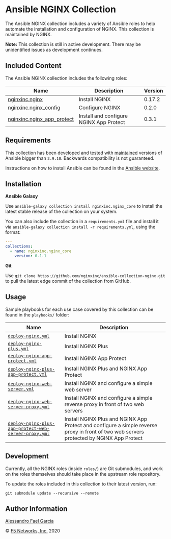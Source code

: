 Ansible NGINX Collection
========================

The Ansible NGINX collection includes a variety of Ansible roles to help automate the installation and configuration of NGINX. This collection is maintained by NGINX.

**Note:** This collection is still in active development. There may be unidentified issues as development continues.

Included Content
----------------

The Ansible NGINX collection includes the following roles:

|Name|Description|Version|
|----|-----------|-------|
|[nginxinc.nginx](https://github.com/nginxinc/ansible-role-nginx)|Install NGINX|0.17.2|
|[nginxinc.nginx_config](https://github.com/nginxinc/ansible-role-nginx-config)|Configure NGINX|0.2.0|
|[nginxinc.nginx_app_protect](https://github.com/nginxinc/ansible-role-nginx-app-protect)|Install and configure NGINX App Protect|0.3.1|

Requirements
------------

This collection has been developed and tested with [maintained](https://docs.ansible.com/ansible/latest/reference_appendices/release_and_maintenance.html#release-status) versions of Ansible bigger than `2.9.10`. Backwards compatibility is not guaranteed.

Instructions on how to install Ansible can be found in the [Ansible website](https://docs.ansible.com/ansible/latest/installation_guide/intro_installation.html).

Installation
------------

**Ansible Galaxy**

Use `ansible-galaxy collection install nginxinc.nginx_core` to install the latest stable release of the collection on your system.

You can also include the collection in a `requirements.yml` file and install it via `ansible-galaxy collection install -r requirements.yml`, using the format:

```yaml
---
collections:
  - name: nginxinc.nginx_core
    version: 0.1.1
```

**Git**

Use `git clone https://github.com/nginxinc/ansible-collection-nginx.git` to pull the latest edge commit of the collection from GitHub.

Usage
-----

Sample playbooks for each use case covered by this collection can be found in the `playbooks/` folder:

|Name|Description|
|----|-----------|
|[`deploy-nginx.yml`](https://github.com/nginxinc/ansible-collection-nginx/blob/main/playbooks/deploy-nginx.yml)|Install NGINX|
|[`deploy-nginx-plus.yml`](https://github.com/nginxinc/ansible-collection-nginx/blob/main/playbooks/deploy-nginx-plus.yml)|Install NGINX Plus|
|[`deploy-nginx-app-protect.yml`](https://github.com/nginxinc/ansible-collection-nginx/blob/main/playbooks/deploy-nginx-app-protect.yml)|Install NGINX App Protect|
|[`deploy-nginx-plus-app-protect.yml`](https://github.com/nginxinc/ansible-collection-nginx/blob/main/playbooks/deploy-nginx-plus-app-protect.yml)|Install NGINX Plus and NGINX App Protect|
|[`deploy-nginx-web-server.yml`](https://github.com/nginxinc/ansible-collection-nginx/blob/main/playbooks/deploy-nginx-web-server.yml)|Install NGINX and configure a simple web server|
|[`deploy-nginx-web-server-proxy.yml`](https://github.com/nginxinc/ansible-collection-nginx/blob/main/playbooks/deploy-nginx-web-server-proxy.yml)|Install NGINX and configure a simple reverse proxy in front of two web servers|
|[`deploy-nginx-plus-app-protect-web-server-proxy.yml`](https://github.com/nginxinc/ansible-collection-nginx/blob/main/playbooks/deploy-nginx-plus-app-protect-web-server-proxy.yml)|Install NGINX Plus and NGINX App Protect and configure a simple reverse proxy in front of two web servers protected by NGINX App Protect|

Development
-----------

Currently, all the NGINX roles (inside `roles/`) are Git submodules, and work on the roles themselves should take place in the upstream role repository.

To update the roles included in this collection to their latest version, run:

```
git submodule update --recursive --remote
```

Author Information
------------------

[Alessandro Fael Garcia](https://github.com/alessfg)

&copy; [F5 Networks, Inc.](https://www.f5.com/) 2020

